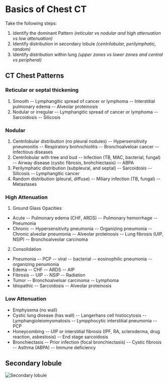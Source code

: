# Basics of Chest CT
Take the following steps:
1. Identify the dominant Pattern *(reticular vs nodular and high attenuation vs low attenuation)* 
2. Identify distribution in secondary lobule *(centrilobular, perilymphatic, random)*
3. Identify distribution within lung *(upper zones vs lower zones and central vs peripheral)*

## CT Chest Patterns
### Reticular or septal thickening
1. Smooth
-- Lymphangitic spread of cancer or lymphoma
-- Interstitial pulmonary edema
-- Alveolar proteinosis
3. Nodular or irregular
-- Lymphangitic spread of cancer or lymphoma
-- Sarcoidosis
-- Silicosis

### Nodular
1. Centrilobular distribution (no pleural nodules)
-- Hypersensitivity pneumonitis
-- Respiratory brohnchiolitis
-- Bronchoalveloar cancer
-- Infectious diseases
2. Centrilobular with tree and bud
-- Infection (TB, MAC, bacterial, fungal)
-- Airway disease (cystic fibrosis, brohchiectasis)
-- ABPA
3. Perilymphatic distribution (subpleural, and septal)
-- Sarcoidosis
-- Silicosis
-- Lymphangitic cancer
4. Random distribution (pleural, diffuse)
-- Miliary infection (TB, fungal)
-- Metastases
### High Attenuation
1. Ground Glass Opacities
- Acute
-- Pulmonary edema (CHF, ARDS)
-- Pulmonary hemorrhage
-- Pneumonia
- Chronic
-- Hypersensitivity pneumonia
-- Organizing pneumonia
-- Chronic alveolar pneumonia
-- Alveolar proteinosis
-- Lung fibrosis (UIP, NSIP)
-- Bronchoalveolar carcinoma
2. Consolidation
- Pneumonia
-- PCP
-- viral 
-- bacterial
-- eosinophilic pneumonia
-- organizing penumonia
- Edema
-- CHF
-- ARDS
-- AIP
- Fibrosis
-- UIP
-- NSIP
-- Radiation
- Tumor
-- Bronchoalveloar carcinoma
-- Lymphoma
- Idiopathic 
-- Sarcoidosis
-- Alveolar proteinosis

### Low Attenuation
- Emphysema (no wall)
- Cystic lung disease (has wall)
-- Langerhans cell histiocytosis
-- Lymphangioleiomyomatosis
-- Lympphocytic interstitial pneumonia
-- PCP
- Honeycombing
-- UIP or interstitial fibrosis (IPF, RA, scleroderma, drug reaction, asbestosis)
-- End stage sarcoidosis
- Bronchiectasis 
-- Prior infection (focal bronchiectasis)
-- Cystic fibrosis
-- Asthma (ABPA)
-- Immune deficiency

## Secondary lobule

![Secondary lobule](https://images.radiopaedia.org/images/335613/683689b399c8f6da29db25206ffb12_jumbo.jpeg)


<!--stackedit_data:
eyJoaXN0b3J5IjpbMjAwNDg3MjkwOCwxMzU2NjE1NjM4LC0xOT
c0NjczMzA1LDEzNTIwNzA2MjcsLTEwNzM4MTMxMzcsNDQzODY5
NTI1XX0=
-->